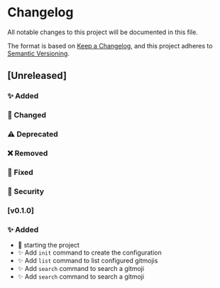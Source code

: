 # Changelog
All notable changes to this project will be documented in this file.

The format is based on [Keep a Changelog](https://keepachangelog.com/en/1.0.0/),
and this project adheres to [Semantic Versioning](https://semver.org/spec/v2.0.0.html).

## [Unreleased]

### ✨ Added
### 🔀 Changed
### ⚠️ Deprecated
### ❌ Removed
### 🐛 Fixed
### 🛂 Security

### [v0.1.0]

### ✨ Added

- 🚀 starting the project
- ✨ Add `init` command to create the configuration
- ✨ Add `list` command to list configured gitmojis
- ✨ Add `search` command to search a gitmoji
- ✨ Add `search` command to search a gitmoji
